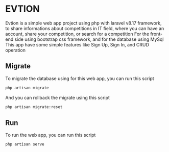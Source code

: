 # EVTION
Evtion is a simple web app project using php with laravel v8.17 framework, to share informations about competitions in IT field, where you can have an account, share your competition, or search for a competition
For the front-end side using bootstrap css framework, and for the database using MySql
This app have some simple features like Sign Up, Sign In, and CRUD operation

## Migrate
To migrate the database using for this web app, you can run this script
```bash
php artisan migrate
```

And you can rollback the migrate using this script
```bash
php artisan migrate:reset
```

## Run
To run the web app, you can run this script
```bash
php artisan serve
```
